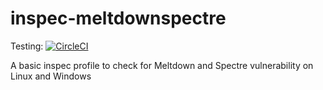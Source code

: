# inspec-meltdownspectre

Testing: [![CircleCI](https://circleci.com/gh/nathandines/inspec-meltdownspectre.svg?style=svg)](https://circleci.com/gh/nathandines/inspec-meltdownspectre)

A basic inspec profile to check for Meltdown and Spectre vulnerability on Linux
and Windows
